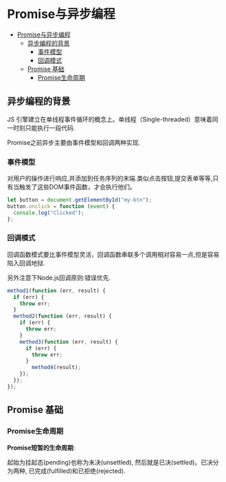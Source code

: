 # Promise与异步编程

- [Promise与异步编程](#promise%E4%B8%8E%E5%BC%82%E6%AD%A5%E7%BC%96%E7%A8%8B)
  - [异步编程的背景](#%E5%BC%82%E6%AD%A5%E7%BC%96%E7%A8%8B%E7%9A%84%E8%83%8C%E6%99%AF)
    - [事件模型](#%E4%BA%8B%E4%BB%B6%E6%A8%A1%E5%9E%8B)
    - [回调模式](#%E5%9B%9E%E8%B0%83%E6%A8%A1%E5%BC%8F)
  - [Promise 基础](#promise-%E5%9F%BA%E7%A1%80)
    - [Promise生命周期](#promise%E7%94%9F%E5%91%BD%E5%91%A8%E6%9C%9F)

## 异步编程的背景

JS 引擎建立在单线程事件循环的概念上。单线程（Single-threaded）意味着同一时刻只能执行一段代码.

Promise之前异步主要由事件模型和回调两种实现.

### 事件模型

对用户的操作进行响应,并添加到任务序列的末端.类似点击按钮,提交表单等等,只有当触发了这些DOM事件函数，才会执行他们。

```JavaScript
let button = document.getElementById("my-btn");
button.onclick = function (event) {
  console.log("Clicked");
};
```

### 回调模式

回调函数模式要比事件模型灵活，回调函数串联多个调用相对容易一点,但是容易陷入回调地狱.

另外注意下Node.js回调原则:错误优先.

```JavaScript
method1(function (err, result) {
  if (err) {
    throw err;
  }
  method2(function (err, result) {
    if (err) {
      throw err;
    }
    method3(function (err, result) {
      if (err) {
        throw err;
      }
        method4(result);
    });
  });
});
```

## Promise 基础

### Promise生命周期

**Promise短暂的生命周期**:

起始为挂起态(pending)也称为未决(unsettled), 然后就是已决(settled)。已决分为两种, 已完成(fulfilled)和已拒绝(rejected).

```JavaScript
```




```JavaScript
```
```JavaScript
```